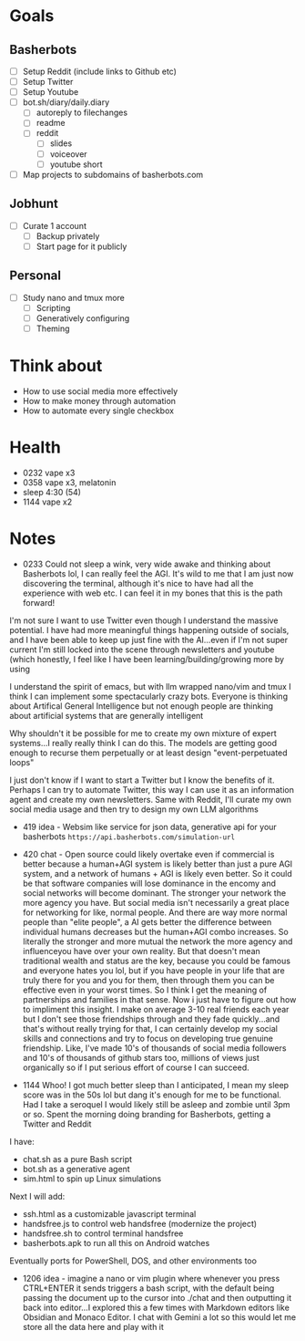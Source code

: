 # Goals
## Basherbots
- [ ] Setup Reddit (include links to Github etc)
- [ ] Setup Twitter
- [ ] Setup Youtube
- [ ] bot.sh/diary/daily.diary
  - [ ] autoreply to filechanges
  - [ ] readme
  - [ ] reddit
    - [ ] slides
    - [ ] voiceover
    - [ ] youtube short
- [ ] Map projects to subdomains of basherbots.com
## Jobhunt
- [ ] Curate 1 account
  - [ ] Backup privately
  - [ ] Start page for it publicly
## Personal
- [ ] Study nano and tmux more
  - [ ] Scripting
  - [ ] Generatively configuring
  - [ ] Theming

# Think about
- How to use social media more effectively
- How to make money through automation
- How to automate every single checkbox

# Health
- 0232 vape x3
- 0358 vape x3, melatonin
- sleep 4:30 (54)
- 1144 vape x2

# Notes
- 0233 Could not sleep a wink, very wide awake and thinking about Basherbots lol, I can really feel the AGI. It's wild to me that I am just now discovering the terminal, although it's nice to have had all the experience with web etc. I can feel it in my bones that this is the path forward!

I'm not sure I want to use Twitter even though I understand the massive potential. I have had more meaningful things happening outside of socials, and I have been able to keep up just fine with the AI...even if I'm not super current I'm still locked into the scene through newsletters and youtube (which honestly, I feel like I have been learning/building/growing more by using 

I understand the spirit of emacs, but with llm wrapped nano/vim and tmux I think I can implement some spectacularly crazy bots. Everyone is thinking about Artifical General Intelligence but not enough people are thinking about artificial systems that are generally intelligent

Why shouldn't it be possible for me to create my own mixture of expert systems...I really really think I can do this. The models are getting good enough to recurse them perpetually or at least design "event-perpetuated loops"

I just don't know if I want to start a Twitter but I know the benefits of it. Perhaps I can try to automate Twitter, this way I can use it as an information agent and create my own newsletters. Same with Reddit, I'll curate my own social media usage and then try to design my own LLM algorithms


- 419 idea - Websim like service for json data, generative api for your basherbots `https://api.basherbots.com/simulation-url`
- 420 chat - Open source could likely overtake even if commercial is better because a human+AGI system is likely better than just a pure AGI system, and a network of humans + AGI is likely even better. So it could be that software companies will lose dominance in the encomy and social networks will become dominant. The stronger your network the more agency you have. But social media isn't necessarily a great place for networking for like, normal people. And there are way more normal people than "elite people", a AI gets better the difference between individual humans decreases but the human+AGI combo increases. So literally the stronger and more mutual the network the more agency and influenceyou have over your own reality. But that doesn't mean traditional wealth and status are the key, because you could be famous and everyone hates you lol, but if you have people in your life that are truly there for you and you for them, then through them you can be effective even in your worst times. So I think I get the meaning of partnerships and families in that sense. Now i just have to figure out how to impliment this insight. I make on average 3-10 real friends each year but I don't see those friendships through and they fade quickly...and that's without really trying for that, I can certainly develop my social skills and connections and try to focus on developing true genuine friendship. Like, I've made 10's of thousands of social media followers and 10's of thousands of github stars too, millions of views just organically so if I put serious effort of course I can succeed. 

- 1144 Whoo! I got much better sleep than I anticipated, I mean my sleep score was in the 50s lol but dang it's enough for me to be functional. Had I take a seroquel I would likely still be asleep and zombie until 3pm or so. Spent the morning doing branding for Basherbots, getting a Twitter and Reddit

I have:
  - chat.sh as a pure Bash script
  - bot.sh as a generative agent
  - sim.html to spin up Linux simulations

Next I will add:
  - ssh.html as a customizable javascript terminal
  - handsfree.js to control web handsfree (modernize the project)
  - handsfree.sh to control terminal handsfree
  - basherbots.apk to run all this on Android watches

Eventually ports for PowerShell, DOS, and other environments too

- 1206 idea - imagine a nano or vim plugin where whenever you press CTRL+ENTER it sends triggers a bash script, with the default being passing the document up to the cursor into ./chat and then outputting it back into editor...I explored this a few times with Markdown editors like Obsidian and Monaco Editor. I chat with Gemini a lot so this would let me store all the data here and play with it
